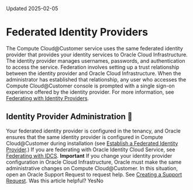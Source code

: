 Updated 2025-02-05
# Federated Identity Providers
The Compute Cloud@Customer service uses the same federated identity provider that provides your identity services to Oracle Cloud Infrastructure. The identity provider manages usernames, passwords, and authentication to access the service.
Federation involves setting up a trust relationship between the identity provider and Oracle Cloud Infrastructure. When the administrator has established that relationship, any user who accesses the Compute Cloud@Customer console is prompted with a single sign-on experience offered by the identity provider. 
For more information, see [Federating with Identity Providers](https://docs.oracle.com/iaas/Content/Identity/Concepts/federation.htm).
## Identity Provider Administration 🔗 
Your federated identity provider is configured in the tenancy, and Oracle ensures that the same identity provider is configured in Compute Cloud@Customer during installation (see [Establish a Federated Identity Provider](https://docs.oracle.com/en-us/iaas/compute-cloud-at-customer/topics/site-prep/preparing-your-tenancy.htm#establish-a-federating-identity-provider "Before Compute Cloud@Customer is installed, your tenancy must be set up to use a federated identity provider to manage authentication.").) 
If you are federating with Oracle Identity Cloud Service, see [Federating with IDCS](https://docs.oracle.com/iaas/Content/Identity/Tasks/federatingIDCS.htm).
**Important**
If you change your identity provider configuration in Oracle Cloud Infrastructure, Oracle must make the same administrative changes on Compute Cloud@Customer. In this situation, open an Oracle Support Request to request help. See [Creating a Support Request](https://docs.oracle.com/iaas/Content/GSG/support/create-incident.htm).
Was this article helpful?
YesNo

